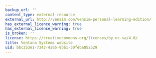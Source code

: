 ```yaml
---
backup_url: ''
content_type: external-resource
external_url: http://vensim.com/vensim-personal-learning-edition/
has_external_licence_warning: true
has_external_license_warning: true
is_broken: ''
license: https://creativecommons.org/licenses/by-nc-sa/4.0/
title: Ventana Systems website
uid: bbc253e1-7342-4265-9bb1-30feba852529
---
```

